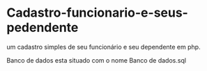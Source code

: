 # Cadastro-funcionario-e-seus-pedendente
um cadastro simples de seu funcionário e seu dependente  em php.

Banco de dados esta situado com o nome Banco de dados.sql

